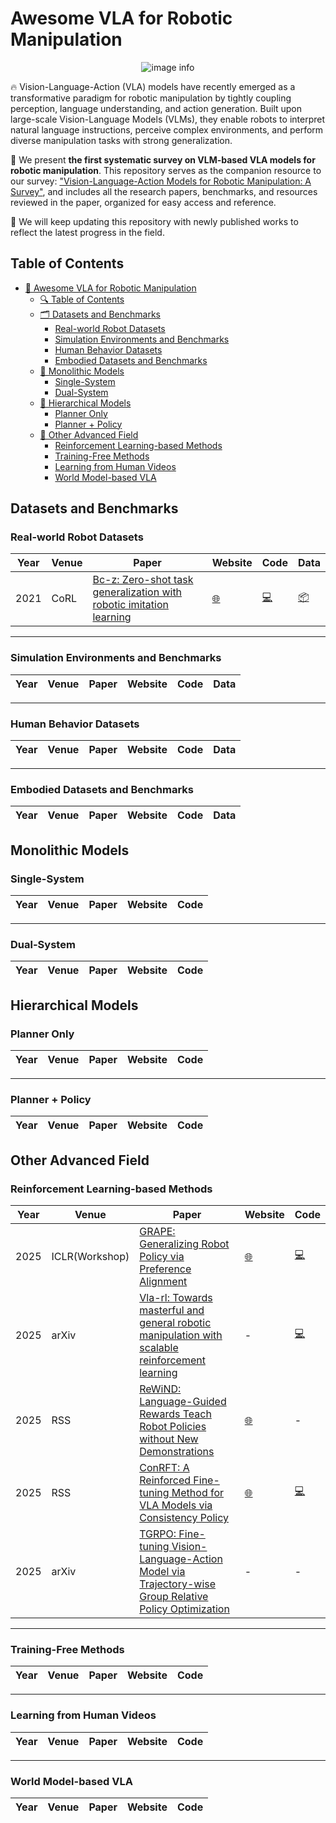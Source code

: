 # Awesome VLA for Robotic Manipulation

<div style="text-align: center;">
  <img src="./pipline & timeline.png" alt="image info">
</div>


🔥 Vision-Language-Action (VLA) models have recently emerged as a transformative paradigm for robotic manipulation by tightly coupling perception, language understanding, and action generation. Built upon large-scale Vision-Language Models (VLMs), they enable robots to interpret natural language instructions, perceive complex environments, and perform diverse manipulation tasks with strong generalization.    

📍 We present **the first systematic survey on VLM-based VLA models for robotic manipulation**. This repository serves as the companion resource to our survey: ["Vision-Language-Action Models for Robotic Manipulation: A Survey"](https://arxiv.org/abs/xxxx.xxxxx), and includes all the research papers, benchmarks, and resources reviewed in the paper, organized for easy access and reference.

📌 We will keep updating this repository with newly published works to reflect the latest progress in the field. 


## Table of Contents

- [🤖 Awesome VLA for Robotic Manipulation](#awesome-vla-for-robotic-manipulation)
  - [🔍 Table of Contents](#table-of-contents)
  - [🗂️ Datasets and Benchmarks](#datasets-and-benchmarks)
    - [Real-world Robot Datasets](#real-world-robot-datasets)
    - [Simulation Environments and Benchmarks](#simulation-environments-and-benchmarks)
    - [Human Behavior Datasets](#human-behavior-datasets)
    - [Embodied Datasets and Benchmarks](#embodied-datasets-and-benchmarks)
  - [🧾 Monolithic Models](#monolithic-models)
    - [Single-System](#single-system)
    - [Dual-System](#dual-system)
  - [🧩 Hierarchical Models](#hierarchical-models)
    - [Planner Only](#planner-only)
    - [Planner + Policy](#planner--policy)
  - [🚀 Other Advanced Field](#other-advanced-field)
    - [Reinforcement Learning-based Methods](#reinforcement-learning-based-methods)
    - [Training-Free Methods](#training-free-methods)
    - [Learning from Human Videos](#learning-from-human-videos)
    - [World Model-based VLA](#world-model-based-vla)


## Datasets and Benchmarks

### Real-world Robot Datasets
| Year | Venue | Paper | Website | Code | Data |
|------|-------|-------|---------|------|------|
| 2021 | CoRL  | [Bc-z: Zero-shot task generalization with robotic imitation learning](https://proceedings.mlr.press/v164/jang22a/jang22a.) | [🌐](https://sites.google.com/view/bc-z/home) | [💻](https://github.com/google-research/tensor2robot/tree/master/research/bcz) | [📦](https://www.kaggle.com/datasets/google/bc-z-robot) |

---

### Simulation Environments and Benchmarks
| Year | Venue | Paper | Website | Code | Data |
|------|-------|-------|---------|------|------|

---

### Human Behavior Datasets
| Year | Venue | Paper | Website | Code | Data |
|------|-------|-------|---------|------|------|

---

### Embodied Datasets and Benchmarks
| Year | Venue | Paper | Website | Code | Data |
|------|-------|-------|---------|------|------|







## Monolithic Models

### Single-System
| Year | Venue | Paper | Website | Code |
|------|-------|-------|---------|------|

---

### Dual-System
| Year | Venue | Paper | Website | Code |
|------|-------|-------|---------|------|





## Hierarchical Models

### Planner Only
| Year | Venue | Paper | Website | Code |
|------|-------|-------|---------|------|

---

### Planner + Policy
| Year | Venue | Paper | Website | Code |
|------|-------|-------|---------|------|







## Other Advanced Field

### Reinforcement Learning-based Methods
| Year | Venue | Paper | Website | Code |
|------|-------|-------|---------|------|
| 2025 | ICLR(Workshop)  | [GRAPE: Generalizing Robot Policy via Preference Alignment](https://openreview.net/pdf?id=XnwyFD1Fvw&utm_source=chatgpt.com) | [🌐](https://grape-vla.github.io/) | [💻](https://github.com/aiming-lab/grape) |
| 2025 | arXiv | [Vla-rl: Towards masterful and general robotic manipulation with scalable reinforcement learning](https://arxiv.org/abs/2505.18719) | - | [💻](https://github.com/GuanxingLu/vlarl) |
| 2025 | RSS | [ReWiND: Language-Guided Rewards Teach Robot Policies without New Demonstrations](https://openreview.net/pdf?id=a6lsCozWyM) | [🌐](https://rewind-reward.github.io/) | - |
| 2025 | RSS | [ConRFT: A Reinforced Fine-tuning Method for VLA Models via Consistency Policy](https://www.roboticsproceedings.org/rss21/p019.pdf) | [🌐](https://cccedric.github.io/conrft/) | [💻](https://github.com/cccedric/conrft) |
| 2025| arXiv | [TGRPO: Fine-tuning Vision-Language-Action Model via Trajectory-wise Group Relative Policy Optimization](https://arxiv.org/abs/2506.08440) | - | - |
---

### Training-Free Methods
| Year | Venue | Paper | Website | Code |
|------|-------|-------|---------|------|

---

### Learning from Human Videos
| Year | Venue | Paper | Website | Code |
|------|-------|-------|---------|------|

---

### World Model-based VLA
| Year | Venue | Paper | Website | Code |
|------|-------|-------|---------|------|
